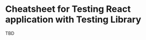 # Cheatsheet for Testing React application with Testing Library

TBD

<!-- A cheatsheet to accessing elements on a web app.

> packages helps you test UI components in a user-centric way

Because of how Testing Library encourages us to test based on what user expects, it forces us to write semantic HTML.

-   [`<input>`](./src/components/Input)
- -->
